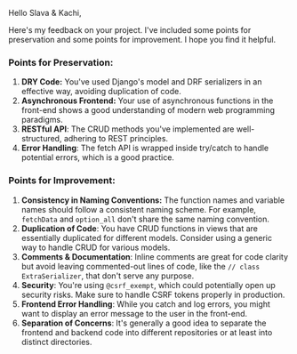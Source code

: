 Hello Slava & Kachi,

Here's my feedback on your project. I've included some points for preservation and some points for improvement. I hope you find it helpful.

### Points for Preservation:
1. **DRY Code:** You've used Django's model and DRF serializers in an effective way, avoiding duplication of code.
2. **Asynchronous Frontend:** Your use of asynchronous functions in the front-end shows a good understanding of modern web programming paradigms.
3. **RESTful API**: The CRUD methods you've implemented are well-structured, adhering to REST principles.
4. **Error Handling**: The fetch API is wrapped inside try/catch to handle potential errors, which is a good practice.

### Points for Improvement:
1. **Consistency in Naming Conventions:** The function names and variable names should follow a consistent naming scheme. For example, `fetchData` and `option_all` don't share the same naming convention.
2. **Duplication of Code**: You have CRUD functions in views that are essentially duplicated for different models. Consider using a generic way to handle CRUD for various models.
3. **Comments & Documentation**: Inline comments are great for code clarity but avoid leaving commented-out lines of code, like the `// class ExtraSerializer`, that don't serve any purpose.
4. **Security**: You're using `@csrf_exempt`, which could potentially open up security risks. Make sure to handle CSRF tokens properly in production.
5. **Frontend Error Handling**: While you catch and log errors, you might want to display an error message to the user in the front-end.
6. **Separation of Concerns**: It's generally a good idea to separate the frontend and backend code into different repositories or at least into distinct directories. 
